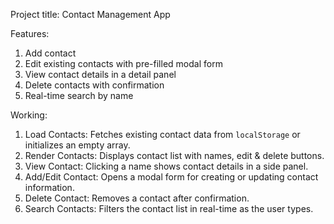 Project title:
Contact Management App

Features:
1. Add contact 
2. Edit existing contacts with pre-filled modal form
3. View contact details in a detail panel
4. Delete contacts with confirmation
5. Real-time search by name

Working:
1. Load Contacts: Fetches existing contact data from `localStorage` or initializes an empty array.
2. Render Contacts: Displays contact list with names, edit & delete buttons.
3. View Contact: Clicking a name shows contact details in a side panel.
4. Add/Edit Contact: Opens a modal form for creating or updating contact information.
5. Delete Contact: Removes a contact after confirmation.
6. Search Contacts: Filters the contact list in real-time as the user types.
